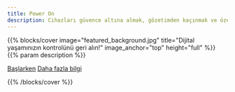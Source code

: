 ```yaml
---
title: Power On
description: Cihazları güvence altına almak, gözetimden kaçınmak ve özerkliği yeniden inşa etmek için atölyeler, araçlar ve rehberler — özellikle teknoloji destekli istismar mağdurları için. Açık kaynak. Çok dilli. Topluluk inşası.
---
```


{{% blocks/cover image="featured_background.jpg" title="Dijital yaşamınızın kontrolünü geri alın!" image_anchor="top" height="full" %}}
{{% param description %}}

<a class="btn btn-lg btn-secondary" href="docs/rehberler/">Başlarken</a>
<a class="btn btn-lg btn-success me-3" href="hakkinda/">Daha fazla bilgi</a>

{{% /blocks/cover %}}